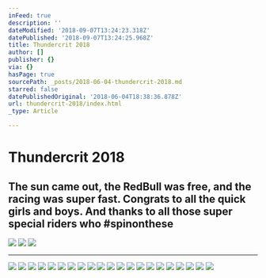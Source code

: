 ```yaml
---
inFeed: true
description: ''
dateModified: '2018-09-07T13:24:23.318Z'
datePublished: '2018-09-07T13:24:25.968Z'
title: Thundercrit 2018
author: []
publisher: {}
via: {}
hasPage: true
sourcePath: _posts/2018-06-04-thundercrit-2018.md
starred: false
datePublishedOriginal: '2018-06-04T18:38:36.878Z'
url: thundercrit-2018/index.html
_type: Article

---
```

# Thundercrit 2018

## The sun came out, the RedBull was free, and the racing was super fast. Congrats to all the quick girls and boys. And thanks to all those super special riders who \#spinonthese
![](https://the-grid-user-content.s3-us-west-2.amazonaws.com/345cd4fd-8021-4760-917b-7d8808369e62.jpg)
![](https://the-grid-user-content.s3-us-west-2.amazonaws.com/055f1afa-5100-4e4f-bf2c-dc5419b65faf.jpg)
![](https://the-grid-user-content.s3-us-west-2.amazonaws.com/5877020a-be37-4493-823a-1601a203962e.jpg)

---

![](https://the-grid-user-content.s3-us-west-2.amazonaws.com/2de2928c-1c30-4d4a-b980-912c037d0a0d.jpg)
![](https://the-grid-user-content.s3-us-west-2.amazonaws.com/21e6360e-60c9-4a0d-98e5-57cadd474aa5.jpg)
![](https://the-grid-user-content.s3-us-west-2.amazonaws.com/011d0ebc-3e3b-4b68-9f65-427b5ef3e715.jpg)
![](https://the-grid-user-content.s3-us-west-2.amazonaws.com/5d136a27-f31b-4e8e-a1e5-a9c21ae5fd7b.jpg)
![](https://the-grid-user-content.s3-us-west-2.amazonaws.com/3135d01e-1255-4b8d-be41-c26f7741ea99.jpg)
![](https://the-grid-user-content.s3-us-west-2.amazonaws.com/388862c4-f545-4e34-b4e1-b6cd07aacc14.jpg)
![](https://the-grid-user-content.s3-us-west-2.amazonaws.com/ea4edc9e-3583-4ec0-84c3-23d170733aa8.jpg)
![](https://the-grid-user-content.s3-us-west-2.amazonaws.com/04c3f2ce-d3b2-403d-adfa-df9df1cb93be.jpg)
![](https://the-grid-user-content.s3-us-west-2.amazonaws.com/c6cf4164-eca3-4768-8875-edf35427ac89.jpg)
![](https://the-grid-user-content.s3-us-west-2.amazonaws.com/8345a92d-cbbc-4486-91a5-c63705262a6d.jpg)
![](https://the-grid-user-content.s3-us-west-2.amazonaws.com/a63c6d36-cf8b-47c7-abd5-c02c4371c662.jpg)
![](https://the-grid-user-content.s3-us-west-2.amazonaws.com/44790aaf-be3c-4b40-8d8c-efb2026e36e1.jpg)
![](https://the-grid-user-content.s3-us-west-2.amazonaws.com/c892f266-b732-4d62-adfe-0933b0571c3d.jpg)
![](https://the-grid-user-content.s3-us-west-2.amazonaws.com/b28b8497-8537-4cb9-a178-c425bc549f4f.jpg)
![](https://the-grid-user-content.s3-us-west-2.amazonaws.com/f5e83738-886c-428a-8723-3a48ce64b9e1.jpg)
![](https://the-grid-user-content.s3-us-west-2.amazonaws.com/bb5c9ac5-9bab-4f71-9e53-7be233f521bd.jpg)
![](https://the-grid-user-content.s3-us-west-2.amazonaws.com/badfebea-9117-46dc-acec-6e1ff4132ee6.jpg)
![](https://the-grid-user-content.s3-us-west-2.amazonaws.com/4955a4cc-daa0-428e-9359-c1e3bebf4520.jpg)
![](https://the-grid-user-content.s3-us-west-2.amazonaws.com/b403dc04-0854-40ed-a232-6656baa388dd.jpg)
![](https://the-grid-user-content.s3-us-west-2.amazonaws.com/c21c1d3f-f551-4748-9083-a5dd196f786f.jpg)
![](https://the-grid-user-content.s3-us-west-2.amazonaws.com/8ae8abb8-a079-48b6-94c6-91e53271d0c0.jpg)